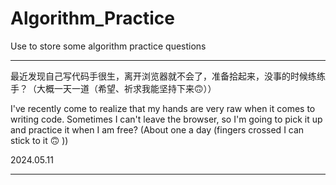 # Algorithm_Practice
Use to store some algorithm practice questions

---

最近发现自己写代码手很生，离开浏览器就不会了，准备拾起来，没事的时候练练手？（大概一天一道（希望、祈求我能坚持下来🙃））

I've recently come to realize that my hands are very raw when it comes to writing code. Sometimes I can't leave the browser, so I'm going to pick it up and practice it when I am free? (About one a day (fingers crossed I can stick to it 🙃 ))

2024.05.11

---

